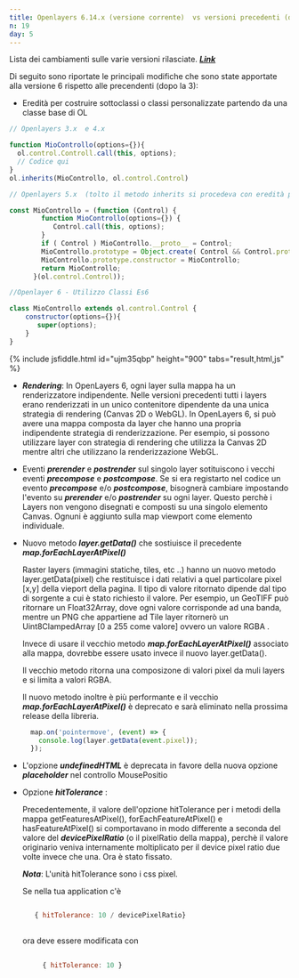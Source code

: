 ```yaml
---
title: Openlayers 6.14.x (versione corrente)  vs versioni precedenti (dopo la 3.x)
n: 19
day: 5
---
```


Lista dei cambiamenti sulle varie versioni rilasciate. [***Link***](https://github.com/openlayers/openlayers/blob/main/changelog/upgrade-notes.md)

Di seguito sono riportate le principali modifiche che sono state apportate alla versione 6 rispetto alle precendenti (dopo la 3):

* Eredità per costruire sottoclassi o classi personalizzate partendo da una classe base di OL

```javascript
// Openlayers 3.x  e 4.x 

function MioControllo(options={}){
  ol.control.Controll.call(this, options);
  // Codice qui
}
ol.inherits(MioControllo, ol.control.Control)

// Openlayers 5.x  (tolto il metodo inherits si procedeva con eredità prototipale)

const MioControllo = (function (Control) {
        function MioControllo(options={}) {
           Control.call(this, options);
        }
        if ( Control ) MioControllo.__proto__ = Control;
        MioControllo.prototype = Object.create( Control && Control.prototype );
        MioControllo.prototype.constructor = MioControllo;
        return MioControllo;
      }(ol.control.Control));

//Openlayer 6 - Utilizzo Classi Es6

class MioControllo extends ol.control.Control {
    constructor(options={}){
       super(options); 
    }
}
```

{% include jsfiddle.html id="ujm35qbp" height="900" tabs="result,html,js" %}

* ***Rendering***: In OpenLayers 6, ogni layer sulla mappa ha un renderizzatore indipendente.
 Nelle versioni precedenti tutti i layers erano renderizzati in un unico contenitore dipendente da una unica strategia di rendering (Canvas 2D o WebGL).
 In OpenLayers 6, si può avere una mappa composta da layer che hanno una propria indipendente strategia di renderizzazione. Per esempio, si possono utilizzare layer con strategia di rendering che utilizza la Canvas 2D mentre altri che utilizzano la renderizzazione WebGL.
 
 * Eventi ***prerender*** e ***postrender*** sul singolo layer sotituiscono i vecchi eventi ***precompose*** e ***postcompose***.
   Se si era registarto nel codice un evento ***precompose*** e/o ***postcompose***, bisognerà cambiare impostando l'evento su ***prerender*** e/o ***postrender*** su ogni layer. Questo perchè i Layers non vengono disegnati e composti su una singolo elemento Canvas. Ognuni è aggiunto sulla map viewport come elemento individuale. 
 
* Nuovo metodo ***layer.getData()*** che sostiuisce il precedente ***map.forEachLayerAtPixel()***
  
  Raster layers (immagini statiche, tiles, etc ..) hanno un nuovo metodo layer.getData(pixel) che restituisce i dati relativi a quel particolare pixel [x,y] della vieport della pagina. 
  Il tipo di valore ritornato dipende dal tipo di sorgente a cui è stato richiesto il valore. Per esempio, un GeoTIFF può ritornare un Float32Array, dove ogni valore corrisponde ad una banda, mentre un PNG che appartiene ad Tile layer ritornerò un Uint8ClampedArray [0 a 255 come valore] ovvero un valore RGBA .
  
  Invece di usare il vecchio metodo  ***map.forEachLayerAtPixel()*** associato alla mappa, dovrebbe essere usato invece il nuovo layer.getData().
  
  Il vecchio metodo ritorna una composizone di valori pixel da muli layers e si limita a valori RGBA.
  
  Il nuovo metodo inoltre è più performante e il vecchio ***map.forEachLayerAtPixel()*** è deprecato e sarà eliminato nella prossima release della libreria.
  
  
  ```javascript
    map.on('pointermove', (event) => {
      console.log(layer.getData(event.pixel));
    });

  ```

 * L'opzione ***undefinedHTML*** è deprecata in favore della nuova opzione ***placeholder***  nel controllo MousePositio
 
 * Opzione ***hitTolerance*** :
   
   Precedentemente, il valore dell'opzione hitTolerance per i metodi della mappa getFeaturesAtPixel(), forEachFeatureAtPixel() e hasFeatureAtPixel()
   si comportavano in modo differente a seconda del valore del ***devicePixelRatio*** (o il pixelRatio della mappa), perchè il valore originario veniva internamente moltiplicato
   per il device pixel ratio due volte invece che una. Ora è stato fissato.
   
   ***Nota***: L'unità hitTolerance sono i css pixel.
   
   Se nella tua application c'è
   
   ```javascript
   
      { hitTolerance: 10 / devicePixelRatio}
 
    ```
   
   ora deve essere modificata con 
   
   ```javascript
     
        { hitTolerance: 10 }
   
      ```
